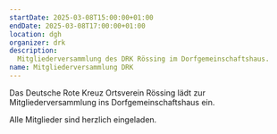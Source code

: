 ```yaml
---
startDate: 2025-03-08T15:00:00+01:00
endDate: 2025-03-08T17:00:00+01:00
location: dgh
organizer: drk
description:
  Mitgliederversammlung des DRK Rössing im Dorfgemeinschaftshaus.
name: Mitgliederversammlung DRK
---
```


Das Deutsche Rote Kreuz Ortsverein Rössing lädt zur Mitgliederversammlung ins Dorfgemeinschaftshaus ein.

Alle Mitglieder sind herzlich eingeladen.